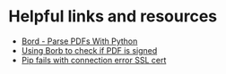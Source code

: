 # Helpful links and resources

- [Bord - Parse PDFs With Python](https://github.com/jorisschellekens/borb)
- [Using Borb to check if PDF is signed](https://stackoverflow.com/questions/74513853/check-if-a-pdf-is-signed-or-not)
- [Pip fails with connection error SSL cert](https://stackoverflow.com/questions/25981703/pip-install-fails-with-connection-error-ssl-certificate-verify-failed-certi)